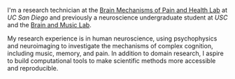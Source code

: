 I'm a research technician at the [Brain Mechanisms of Pain and Health Lab](https://www.zeidanlab.com/) at *UC San Diego* and previously a neuroscience undergraduate student at *USC* and the [Brain and Music Lab](https://dornsife.usc.edu/labs/brainandmusic/). 

My research experience is in human neuroscience, using psychophysics and neuroimaging to investigate the mechanisms of complex cognition, including music, memory, and pain. In addition to domain research, I aspire to build computational tools to make scientific methods more accessible and reproducible. 
